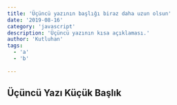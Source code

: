 ```yaml
---
title: 'Üçüncü yazının başlığı biraz daha uzun olsun'
date: '2019-08-16'
category: 'javascript'
description: 'Üçüncü yazının kısa açıklaması.'
author: 'Kutluhan'
tags:
  - 'a'
  - 'b'
 
---
```

## Üçüncü Yazı Küçük Başlık